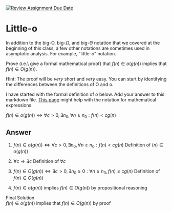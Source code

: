 [![Review Assignment Due Date](https://classroom.github.com/assets/deadline-readme-button-24ddc0f5d75046c5622901739e7c5dd533143b0c8e959d652212380cedb1ea36.svg)](https://classroom.github.com/a/wM4-KOzy)
# Little-o

In addition to the big-O, big-$\Omega$, and big-$\Theta$ notation that
we covered at the beginning of this class, a few other notations are sometimes
used in asymptotic analysis.  For example, "little-$o$" notation.

Prove (i.e.\ give a formal mathematical proof) that $f(n)\in o(g(n))$ implies
that $f(n)\in O(g(n))$.

Hint: The proof will be *very* short and *very* easy. You can start by
identifying the differences between the definitions of O and o.

I have started with the formal definition of $o$ below. Add your answer to this
markdown file. [This
page](https://docs.github.com/en/get-started/writing-on-github/working-with-advanced-formatting/writing-mathematical-expressions)
might help with the notation for mathematical expressions.

$f(n)\in o(g(n)) \iff \forall c>0, \exists n_0, \forall n\ge n_0: f(n) < c g(n)$

## Answer
1. $f(n)\in o(g(n)) \iff \forall c>0, \exists n_0, \forall n\ge n_0: f(n) < cg(n)$ Definition of $(n)\in o(g(n))$

2. $\forall c \Rightarrow \exists c$ Definition of $\forall c$

3. $f(n) \in O(g(n)) \iff \exists c > 0, \exists n_0 \ge 0: \forall n \ge n_0, f(n) \le cg(n)$ Definition of $f(n)\in O(g(n))$

4. $f(n) \in o(g(n))$ implies $f(n) \in O(g(n))$ by propositional reasoning

Final Solution       
$f(n)\in o(g(n))$ implies that $f(n)\in O(g(n))$ by proof
